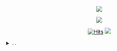 <!-- <p align="center"> - -->

<p align="center"><img src="https://github-readme-stats.vercel.app/api?username=Oh-Jongjin&bg_color=30,e96443,904e95&title_color=fff&text_color=fff">
	
	
<div align=center>
<img src="https://img.shields.io/badge/Python-3776AB?style=flat-square&logo=Python&logoColor=white">   
  </div>

  <div align=center>
	
  [![Hits](https://hits.seeyoufarm.com/api/count/incr/badge.svg?url=https%3A%2F%2Fgithub.com%2Fzzsza)](https://hits.seeyoufarm.com) 
	[<img src = "https://img.shields.io/github/followers/Oh-JongJin?style=social">](https://img.shields.io/github/followers/Oh-JongJin?style=social)
  </div>
  
  
<details>
  <summary>...</summary>

	
<p align="center"><img src = "https://user-images.githubusercontent.com/45455262/116016938-23fd7980-a679-11eb-8c04-2b21663d1fe5.jpg">
</details>
<!---


Oh-JongJin/Oh-JongJin is a ✨ special ✨ repository because its `README.md` (this file) appears on your GitHub profile.
You can click the Preview link to take a look at your changes.
--->
